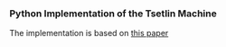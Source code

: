 ### Python Implementation of the Tsetlin Machine

The implementation is based on [this paper](https://arxiv.org/abs/1804.01508)
